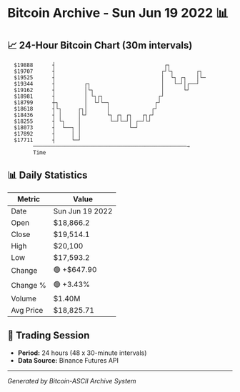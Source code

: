 # Bitcoin Archive - Sun Jun 19 2022 📊

## 📈 24-Hour Bitcoin Chart (30m intervals)

```
  $19888      ┤                                  ┌┐            
  $19707      ┤                                 ┌┘└┐       ┌┐  
  $19525      ┤                                 │  └┐ ┌┐   │└─ 
  $19344      ┤         ┌┐                      │   └─┘│┌──┘   
  $19162      ┤         │└┐                     │      └┘      
  $18981      ┤         │ └┐┌┐                 ┌┘              
  $18799      ┼┐        │  └┘└─┐              ┌┘               
  $18618      ┤└┐     ┌┐│      │             ┌┘                
  $18436      ┤ │     │└┘      └┐ ┌┐ ┌┐   ┌┐┌┘                 
  $18255      ┤ └┐    │         └─┘└─┘│ ┌─┘└┘                  
  $18073      ┤  └──┐ │               └─┘                      
  $17892      ┤     │ │                                        
  $17711      ┤     └─┘                                        
        ────────────────────────────────────────────────→
        Time
```

## 📊 Daily Statistics

| Metric | Value |
|--------|-------|
| Date | Sun Jun 19 2022 |
| Open | $18,866.2 |
| Close | $19,514.1 |
| High | $20,100 |
| Low | $17,593.2 |
| Change | 🟢 +$647.90 |
| Change % | 🟢 +3.43% |
| Volume | $1.40M |
| Avg Price | $18,825.71 |

## 📅 Trading Session

- **Period:** 24 hours (48 x 30-minute intervals)
- **Data Source:** Binance Futures API

---
*Generated by Bitcoin-ASCII Archive System*

